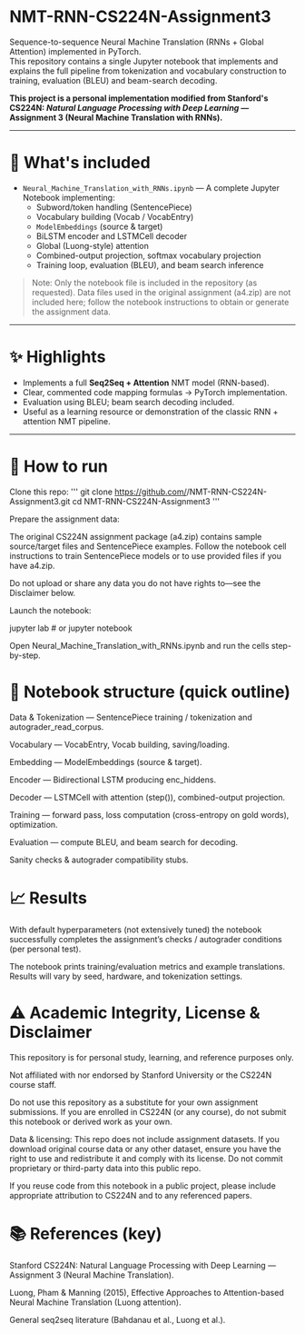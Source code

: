 # NMT-RNN-CS224N-Assignment3

Sequence-to-sequence Neural Machine Translation (RNNs + Global Attention) implemented in PyTorch.  
This repository contains a single Jupyter notebook that implements and explains the full pipeline from tokenization and vocabulary construction to training, evaluation (BLEU) and beam-search decoding.

**This project is a personal implementation modified from Stanford's CS224N: _Natural Language Processing with Deep Learning_ — Assignment 3 (Neural Machine Translation with RNNs).**

---

# 📌 What's included
- `Neural_Machine_Translation_with_RNNs.ipynb` — A complete Jupyter Notebook implementing:
  - Subword/token handling (SentencePiece)
  - Vocabulary building (Vocab / VocabEntry)
  - `ModelEmbeddings` (source & target)
  - BiLSTM encoder and LSTMCell decoder
  - Global (Luong-style) attention
  - Combined-output projection, softmax vocabulary projection
  - Training loop, evaluation (BLEU), and beam search inference

> Note: Only the notebook file is included in the repository (as requested). Data files used in the original assignment (a4.zip) are not included here; follow the notebook instructions to obtain or generate the assignment data.

---

# ✨ Highlights
- Implements a full **Seq2Seq + Attention** NMT model (RNN-based).
- Clear, commented code mapping formulas → PyTorch implementation.
- Evaluation using BLEU; beam search decoding included.
- Useful as a learning resource or demonstration of the classic RNN + attention NMT pipeline.

---

# 🧭 How to run

Clone this repo:
'''
  git clone https://github.com/<your-username>/NMT-RNN-CS224N-Assignment3.git
  cd NMT-RNN-CS224N-Assignment3
'''

Prepare the assignment data:

The original CS224N assignment package (a4.zip) contains sample source/target files and SentencePiece examples. Follow the notebook cell instructions to train SentencePiece models or to use provided files if you have a4.zip.

Do not upload or share any data you do not have rights to—see the Disclaimer below.

Launch the notebook:

jupyter lab   # or jupyter notebook


Open Neural_Machine_Translation_with_RNNs.ipynb and run the cells step-by-step.

# 🧾 Notebook structure (quick outline)

Data & Tokenization — SentencePiece training / tokenization and autograder_read_corpus.

Vocabulary — VocabEntry, Vocab building, saving/loading.

Embedding — ModelEmbeddings (source & target).

Encoder — Bidirectional LSTM producing enc_hiddens.

Decoder — LSTMCell with attention (step()), combined-output projection.

Training — forward pass, loss computation (cross-entropy on gold words), optimization.

Evaluation — compute BLEU, and beam search for decoding.

Sanity checks & autograder compatibility stubs.

# 📈 Results

With default hyperparameters (not extensively tuned) the notebook successfully completes the assignment’s checks / autograder conditions (per personal test).

The notebook prints training/evaluation metrics and example translations. Results will vary by seed, hardware, and tokenization settings.

# ⚠️ Academic Integrity, License & Disclaimer

This repository is for personal study, learning, and reference purposes only.

Not affiliated with nor endorsed by Stanford University or the CS224N course staff.

Do not use this repository as a substitute for your own assignment submissions. If you are enrolled in CS224N (or any course), do not submit this notebook or derived work as your own.

Data & licensing: This repo does not include assignment datasets. If you download original course data or any other dataset, ensure you have the right to use and redistribute it and comply with its license. Do not commit proprietary or third-party data into this public repo.

If you reuse code from this notebook in a public project, please include appropriate attribution to CS224N and to any referenced papers.

# 📚 References (key)

Stanford CS224N: Natural Language Processing with Deep Learning — Assignment 3 (Neural Machine Translation).

Luong, Pham & Manning (2015), Effective Approaches to Attention-based Neural Machine Translation (Luong attention).

General seq2seq literature (Bahdanau et al., Luong et al.).
